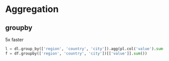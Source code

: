 # Aggregation

## groupby
5x faster
```py
l = dl.group_by(['region', 'country', 'city']).agg(pl.col('value').sum())
f = df.groupby(['region', 'country', 'city'])[['value']].sum())
```
